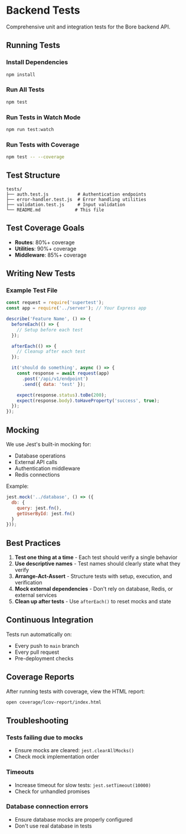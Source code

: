 # Backend Tests

Comprehensive unit and integration tests for the Bore backend API.

## Running Tests

### Install Dependencies
```bash
npm install
```

### Run All Tests
```bash
npm test
```

### Run Tests in Watch Mode
```bash
npm run test:watch
```

### Run Tests with Coverage
```bash
npm test -- --coverage
```

## Test Structure

```
tests/
├── auth.test.js           # Authentication endpoints
├── error-handler.test.js  # Error handling utilities
├── validation.test.js     # Input validation
└── README.md             # This file
```

## Test Coverage Goals

- **Routes**: 80%+ coverage
- **Utilities**: 90%+ coverage
- **Middleware**: 85%+ coverage

## Writing New Tests

### Example Test File

```javascript
const request = require('supertest');
const app = require('../server'); // Your Express app

describe('Feature Name', () => {
  beforeEach(() => {
    // Setup before each test
  });

  afterEach(() => {
    // Cleanup after each test
  });

  it('should do something', async () => {
    const response = await request(app)
      .post('/api/v1/endpoint')
      .send({ data: 'test' });

    expect(response.status).toBe(200);
    expect(response.body).toHaveProperty('success', true);
  });
});
```

## Mocking

We use Jest's built-in mocking for:
- Database operations
- External API calls
- Authentication middleware
- Redis connections

Example:
```javascript
jest.mock('../database', () => ({
  db: {
    query: jest.fn(),
    getUserById: jest.fn()
  }
}));
```

## Best Practices

1. **Test one thing at a time** - Each test should verify a single behavior
2. **Use descriptive names** - Test names should clearly state what they verify
3. **Arrange-Act-Assert** - Structure tests with setup, execution, and verification
4. **Mock external dependencies** - Don't rely on database, Redis, or external services
5. **Clean up after tests** - Use `afterEach()` to reset mocks and state

## Continuous Integration

Tests run automatically on:
- Every push to `main` branch
- Every pull request
- Pre-deployment checks

## Coverage Reports

After running tests with coverage, view the HTML report:

```bash
open coverage/lcov-report/index.html
```

## Troubleshooting

### Tests failing due to mocks
- Ensure mocks are cleared: `jest.clearAllMocks()`
- Check mock implementation order

### Timeouts
- Increase timeout for slow tests: `jest.setTimeout(10000)`
- Check for unhandled promises

### Database connection errors
- Ensure database mocks are properly configured
- Don't use real database in tests
